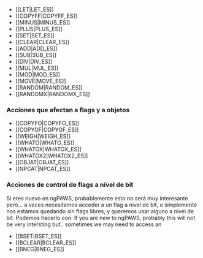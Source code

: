 * [[LET|LET_ES]]
* [[COPYFF|COPYFF_ES]]
* [[MINUS|MINUS_ES]]
* [[PLUS|PLUS_ES]]
* [[SET|SET_ES]]
* [[CLEAR|CLEAR_ES]]
* [[ADD|ADD_ES]]
* [[SUB|SUB_ES]]
* [[DIV|DIV_ES]]
* [[MUL|MUL_ES]]
* [[MOD|MOD_ES]]
* [[MOVE|MOVE_ES]]
* [[RANDOM|RANDOM_ES]]
* [[RANDOMX|RANDOMX_ES]]

### Acciones que afectan a flags y a objetos

* [[COPYFO|COPYFO_ES]]
* [[COPYOF|COPYOF_ES]]
* [[WEIGH|WEIGH_ES]]
* [[WHATO|WHATO_ES]]
* [[WHATOX|WHATOX_ES]]
* [[WHATOX2|WHATOX2_ES]]
* [[OBJAT|OBJAT_ES]]
* [[NPCAT|NPCAT_ES]]

### Acciones de control de flags a nivel de bit

Si eres nuevo en ngPAWS, probablemente esto no será muy interesante pero... a veces necesitamos acceder a un flag a nivel de bit, o simplemente nos estamos quedando sin flags libres, y queremos usar alguno a nivel de bit. Podemos hacerlo con:
If you are new to ngPAWS, probably this will not be very intersting but.. sometimes we may need to access an 

* [[BSET|BSET_ES]]
* [[BCLEAR|BCLEAR_ES]]
* [[BNEG|BNEG_ES]]
